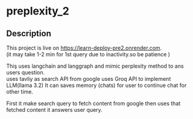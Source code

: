 # preplexity_2

## Description
This project is live on https://learn-deploy-pre2.onrender.com.  
(it may take 1-2 min for 1st query due to inactivity.so be patience )  
  
Thiş uses langchain and langgraph and mimic perplexity method to ans users question.    
uses tavliy as search API from google
uses Groq API to implement LLM(llama 3.2)
It can saves memory (chats) for user to continue chat for other time.

First it make search query to fetch content from google then uses that fetched content it answers user query.
